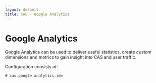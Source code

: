 ```yaml
---
layout: default
title: CAS - Google Analytics
---
```


# Google Analytics

Google Analytics can be used to deliver useful statistics. create custom dimensions and metrics to gain 
insight into CAS and user traffic.

Configuration consists of:

```properties
# cas.google.analytics.id=
```
